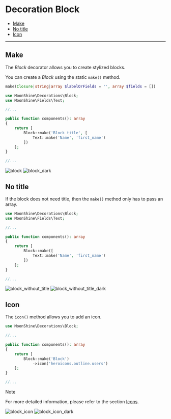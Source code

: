 # Decoration Block

- [Make](#make)
- [No title](#wihtout-heading)
- [Icon](#icon)

---

<a name="make"></a>
## Make

The *Block* decorator allows you to create stylized blocks.

You can create a *Block* using the static `make()` method.

```php
make(Closure|string|array $labelOrFields = '', array $fields = [])
```

```php
use MoonShine\Decorations\Block;
use MoonShine\Fields\Text;

//...

public function components(): array
{
    return [
        Block::make('Block title', [
            Text::make('Name', 'first_name')
        ])
    ];
}

//...
```

![block](https://raw.githubusercontent.com/moonshine-software/doc/2.x/resources/screenshots/block.png)
![block_dark](https://raw.githubusercontent.com/moonshine-software/doc/2.x/resources/screenshots/block_dark.png)

<a name="no-title"></a>
## No title

If the block does not need title, then the `make()` method only has to pass an array.

```php
use MoonShine\Decorations\Block;
use MoonShine\Fields\Text;

//...

public function components(): array
{
    return [
        Block::make([
            Text::make('Name', 'first_name')
        ])
    ];
}

//...
```

![block_without_title](https://raw.githubusercontent.com/moonshine-software/doc/2.x/resources/screenshots/block_without_title.png)
![block_without_title_dark](https://raw.githubusercontent.com/moonshine-software/doc/2.x/resources/screenshots/block_without_title_dark.png)

<a name="icon"></a>
## Icon

The `icon()` method allows you to add an icon.

```php
use MoonShine\Decorations\Block;

//...

public function components(): array
{
    return [
        Block::make('Block')
            ->icon('heroicons.outline.users')
    ];
}

//...
```

> [!NOTE]
> For more detailed information, please refer to the section [Icons](/docs/{{version}}/appearance/icons).

![block_icon](https://raw.githubusercontent.com/moonshine-software/doc/2.x/resources/screenshots/block_icon.png)
![block_icon_dark](https://raw.githubusercontent.com/moonshine-software/doc/2.x/resources/screenshots/block_icon_dark.png)
